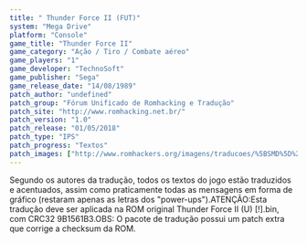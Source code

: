 ```yaml
---
title: " Thunder Force II (FUT)"
system: "Mega Drive"
platform: "Console"
game_title: "Thunder Force II"
game_category: "Ação / Tiro / Combate aéreo"
game_players: "1"
game_developer: "TechnoSoft"
game_publisher: "Sega"
game_release_date: "14/08/1989"
patch_author: "undefined"
patch_group: "Fórum Unificado de Romhacking e Tradução"
patch_site: "http://www.romhacking.net.br/"
patch_version: "1.0"
patch_release: "01/05/2018"
patch_type: "IPS"
patch_progress: "Textos"
patch_images: ["http://www.romhackers.org/imagens/traducoes/%5BSMD%5D%20Thunder%20Force%20II%20-%20FUT%20-%201.png","http://www.romhackers.org/imagens/traducoes/%5BSMD%5D%20Thunder%20Force%20II%20-%20FUT%20-%202.png","http://www.romhackers.org/imagens/traducoes/%5BSMD%5D%20Thunder%20Force%20II%20-%20FUT%20-%203.png"]
---
```

Segundo os autores da tradução, todos os textos do jogo estão traduzidos e acentuados, assim como praticamente todas as mensagens em forma de gráfico (restaram apenas as letras dos "power-ups").ATENÇÃO:Esta tradução deve ser aplicada na ROM original Thunder Force II (U) [!].bin, com CRC32 9B1561B3.OBS: O pacote de tradução possui um patch extra que corrige a checksum da ROM.